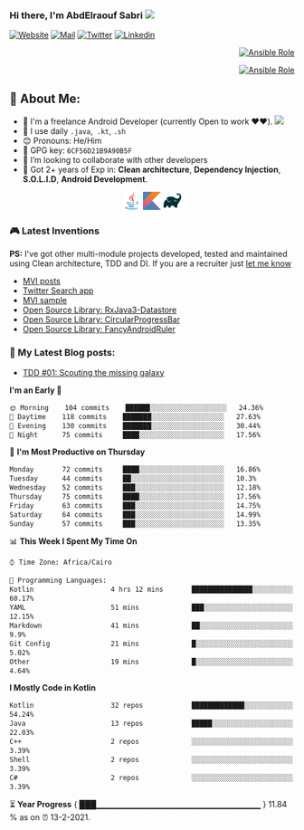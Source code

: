 ### Hi there, I'm AbdElraouf Sabri <img src="https://media.giphy.com/media/hvRJCLFzcasrR4ia7z/giphy.gif" width="25px">
[![Website](https://img.shields.io/badge/-Portfolio-black?style=for-the-badge&logo=google-chrome&logoColor=white)](https://abd3lraouf.tech/)
[![Mail](https://img.shields.io/badge/-Say%20Hi!-black?style=for-the-badge&logo=gmail)](mailto:abdelraoufsabri@gmail.com)
[![Twitter](https://img.shields.io/badge/-Twitter-black?style=for-the-badge&logo=twitter)](https://twitter.com/abd3lraouf)
[![Linkedin](https://img.shields.io/badge/-LinkedIn-black?style=for-the-badge&logo=Linkedin)](https://www.linkedin.com/in/abdelraouf-sabri/)
<p align='right'>
      <a href="https://github.com/AbdElraoufSabri/AbdElraoufSabri/releases/latest/download/AbdElraouf.Sabri.resume.pdf">
            <img alt="Ansible Role" src="https://img.shields.io/static/v1?color=red&label=Resume&logo=adobe&logoColor=white&style=for-the-badge&message=Download">
      </a>
</p>
<p align='right'>
      <a href="https://github.com/AbdElraoufSabri">
            <img alt="Ansible Role" src="https://komarev.com/ghpvc/?username=AbdElraoufSabri&label=PROFILE+VIEWS&color=red&style=flat-square">
      </a>
</p>

## 🤵 About Me:
- 🏦 I'm a freelance Android Developer (currently Open to work ❤️❤️).
      <img src="https://media.giphy.com/media/WUlplcMpOCEmTGBtBW/giphy.gif" width="30">
- 🤔 I use daily `.java`,` .kt`, `.sh`
- 😊 Pronouns: He/Him
- 🔑 GPG key: `6CF56D21B9A90B5F`
- 👯 I’m looking to collaborate with other developers
- 💬 Got 2+ years of Exp in: **Clean architecture**, **Dependency Injection**, **S.O.L.I.D**, **Android Development**.

<p align="center">
<img src="https://raw.githubusercontent.com/devicons/devicon/master/icons/java/java-original.svg" alt="java" width="32" height="32"/> 
<img src="https://raw.githubusercontent.com/devicons/devicon/master/icons/kotlin/kotlin-original.svg" alt="kotlin" width="32" height="32"/> 
<img src="https://raw.githubusercontent.com/devicons/devicon/master/icons/gradle/gradle-plain.svg" alt="gradle" width="32" height="32"/> 
</p>

### 🎮 Latest Inventions
**PS:** I've got other multi-module projects developed, tested and maintained using Clean architecture, TDD and DI. If you are a recruiter just [let me know](mailto:abdelraoufsabri@gmail.com)

- [MVI posts](https://github.com/AbdElraoufSabri/MVIPosts)
- [Twitter Search app](https://github.com/AbdElraoufSabri/WeeTwit)
- [MVI sample](https://github.com/AbdElraoufSabri/mviSample)
- [Open Source Library: RxJava3-Datastore](https://github.com/AbdElraoufSabri/DatastoreWithRxJava3)
- [Open Source Library: CircularProgressBar](https://github.com/AbdElraoufSabri/CircularProgressBar)
- [Open Source Library: FancyAndroidRuler](https://github.com/AbdElraoufSabri/FancyAndroidRuler)

### 📕 My Latest Blog posts:
<!-- BLOG-POST-LIST:START -->
- [TDD #01: Scouting the missing galaxy](https://abd3lraouf.tech/tdd/TDD-01-Scouting-the-missing-galaxy/)
<!-- BLOG-POST-LIST:END -->

<!--START_SECTION:waka-->
**I'm an Early 🐤** 

```text
🌞 Morning    104 commits    ██████░░░░░░░░░░░░░░░░░░░   24.36% 
🌆 Daytime    118 commits    ███████░░░░░░░░░░░░░░░░░░   27.63% 
🌃 Evening    130 commits    ███████░░░░░░░░░░░░░░░░░░   30.44% 
🌙 Night      75 commits     ████░░░░░░░░░░░░░░░░░░░░░   17.56%

```
📅 **I'm Most Productive on Thursday** 

```text
Monday       72 commits     ████░░░░░░░░░░░░░░░░░░░░░   16.86% 
Tuesday      44 commits     ██░░░░░░░░░░░░░░░░░░░░░░░   10.3% 
Wednesday    52 commits     ███░░░░░░░░░░░░░░░░░░░░░░   12.18% 
Thursday     75 commits     ████░░░░░░░░░░░░░░░░░░░░░   17.56% 
Friday       63 commits     ███░░░░░░░░░░░░░░░░░░░░░░   14.75% 
Saturday     64 commits     ███░░░░░░░░░░░░░░░░░░░░░░   14.99% 
Sunday       57 commits     ███░░░░░░░░░░░░░░░░░░░░░░   13.35%

```


📊 **This Week I Spent My Time On** 

```text
⌚︎ Time Zone: Africa/Cairo

💬 Programming Languages: 
Kotlin                   4 hrs 12 mins       ███████████████░░░░░░░░░░   60.17% 
YAML                     51 mins             ███░░░░░░░░░░░░░░░░░░░░░░   12.15% 
Markdown                 41 mins             ██░░░░░░░░░░░░░░░░░░░░░░░   9.9% 
Git Config               21 mins             █░░░░░░░░░░░░░░░░░░░░░░░░   5.02% 
Other                    19 mins             █░░░░░░░░░░░░░░░░░░░░░░░░   4.64%

```

**I Mostly Code in Kotlin** 

```text
Kotlin                   32 repos            █████████████░░░░░░░░░░░░   54.24% 
Java                     13 repos            █████░░░░░░░░░░░░░░░░░░░░   22.03% 
C++                      2 repos             ░░░░░░░░░░░░░░░░░░░░░░░░░   3.39% 
Shell                    2 repos             ░░░░░░░░░░░░░░░░░░░░░░░░░   3.39% 
C#                       2 repos             ░░░░░░░░░░░░░░░░░░░░░░░░░   3.39%

```



<!--END_SECTION:waka-->

⏳ **Year Progress** { ███▁▁▁▁▁▁▁▁▁▁▁▁▁▁▁▁▁▁▁▁▁▁▁▁▁▁▁ } 11.84 % as on ⏰ 13-2-2021.


